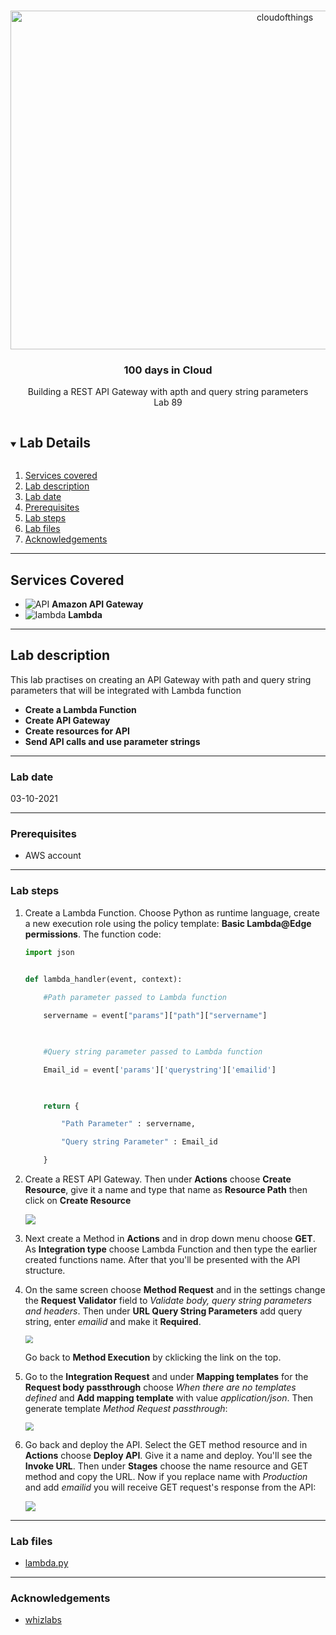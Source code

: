 <br />

<p align="center">
  <a href="img/">
    <img src="img/diagram.png" alt="cloudofthings" width="862" height="542">
  </a>



  <h3 align="center">100 days in Cloud</h3>

  <p align="center">
    Building a REST API Gateway with apth and query string parameters
    <br />
    Lab 89
    <br />
  </p>





</p>

<details open="open">
  <summary><h2 style="display: inline-block">Lab Details</h2></summary>
  <ol>
    <li><a href="#services-covered">Services covered</a>
    <li><a href="#lab-description">Lab description</a></li>
    </li>
    <li><a href="#lab-date">Lab date</a></li>
    <li><a href="#prerequisites">Prerequisites</a></li>    
    <li><a href="#lab-steps">Lab steps</a></li>
    <li><a href="#lab-files">Lab files</a></li>
    <li><a href="#acknowledgements">Acknowledgements</a></li>
  </ol>
</details>

---

## Services Covered
*  ![API](https://github.com/CloudedThings/100-Days-in-Cloud/blob/main/images/apigateway.png) **Amazon API Gateway**
*  ![lambda](https://github.com/CloudedThings/100-Days-in-Cloud/blob/main/images/AWS_Lambda.png) **Lambda**

---

## Lab description
This lab practises on creating an API Gateway with path and query string parameters that will be integrated with Lambda function

* **Create a Lambda Function**
* **Create API Gateway**
* **Create resources for API**
* **Send API calls and use parameter strings**

---

### Lab date
03-10-2021

---

### Prerequisites
* AWS account

---

### Lab steps
1. Create a Lambda Function. Choose Python as runtime language, create a new execution role using the policy template: **Basic Lambda@Edge permissions**. The function code:

   ```python
   import json
   
    
   def lambda_handler(event, context):
   
       #Path parameter passed to Lambda function
   
       servername = event["params"]["path"]["servername"]
   
       
   
       #Query string parameter passed to Lambda function
   
       Email_id = event['params']['querystring']['emailid']
   
       
   
       return {
   
           "Path Parameter" : servername,
   
           "Query string Parameter" : Email_id
   
       }
   ```

2. Create a REST API Gateway. Then under **Actions** choose **Create Resource**, give it a name and type that name as **Resource Path** then click on **Create Resource**

   ![](img/apiresource.png)

3. Next create a Method in **Actions** and in drop down menu choose **GET**. As **Integration type** choose Lambda Function and then type the earlier created functions name. After that you'll be presented with the API structure.

4. On the same screen choose **Method Request** and in the settings change the **Request Validator** field to _Validate body, query string parameters and headers_. Then under **URL Query String Parameters** add query string, enter *emailid* and make it **Required**. 

   <img src="img/apimethod.png" style="zoom:75%;" />

   Go back to **Method Execution** by cklicking the link on the top.

5. Go to the **Integration Request** and under **Mapping templates** for the **Request body passthrough** choose *When there are no templates defined* and **Add mapping template** with value *application/json*. Then generate template *Method Request passthrough*:

   <img src="img/mappingtemplates.png" style="zoom:80%;" />

6. Go back and deploy the API. Select the GET method resource and in **Actions** choose **Deploy API**. Give it a name and deploy. You'll see the **Invoke URL**. Then under **Stages** choose the name resource and GET method and copy the URL. Now if you replace name with *Production* and add *emailid* you will receive GET request's response from the API:

   ![](C:\Users\lesze\OneDrive\Documents\AWS\100-Days-in-Cloud\100-Days-in-Cloud\Labs\89-API-Gateway-with-parameters\img\apiresponse.png)

---
### Lab files

* [lambda.py]()

---

### Acknowledgements
* [whizlabs](https://play.whizlabs.com/site/task_details?lab_type=1&task_id=157&quest_id=36)

